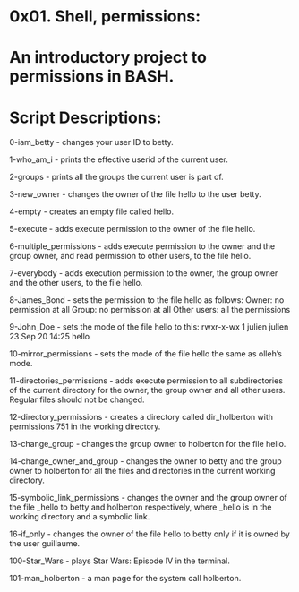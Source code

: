 # 0x01. Shell, permissions:

# An introductory project to permissions in BASH.

# Script Descriptions:

0-iam_betty - changes your user ID to betty.

1-who_am_i - prints the effective userid of the current user.

2-groups - prints all the groups the current user is part of.

3-new_owner - changes the owner of the file hello to the user betty.

4-empty - creates an empty file called hello.

5-execute - adds execute permission to the owner of the file hello.

6-multiple_permissions - adds execute permission to the owner and the group owner, and read permission to other users, to the file hello.

7-everybody - adds execution permission to the owner, the group owner and the other users, to the file hello.

8-James_Bond - sets the permission to the file hello as follows:
Owner: no permission at all
Group: no permission at all
Other users: all the permissions

9-John_Doe - sets the mode of the file hello to this:
rwxr-x-wx 1 julien julien 23 Sep 20 14:25 hello

10-mirror_permissions - sets the mode of the file hello the same as olleh’s mode.

11-directories_permissions - adds execute permission to all subdirectories of the current directory for the owner, the group owner and all other users. Regular files should not be changed.

12-directory_permissions - creates a directory called dir_holberton with permissions 751 in the working directory.

13-change_group - changes the group owner to holberton for the file hello.

14-change_owner_and_group - changes the owner to betty and the group owner to holberton for all the files and directories in the current working directory.

15-symbolic_link_permissions - changes the owner and the group owner of the file _hello to betty and holberton respectively, where _hello is in the working directory and a symbolic link.

16-if_only - changes the owner of the file hello to betty only if it is owned by the user guillaume.

100-Star_Wars - plays Star Wars: Episode IV in the terminal.

101-man_holberton - a man page for the system call holberton.
